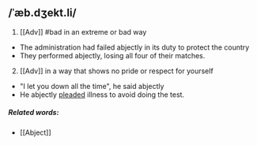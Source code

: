 ## /ˈæb.dʒekt.li/  
1. [[Adv]]
#bad
in an extreme or bad way

- The administration had failed abjectly in its duty to protect the country
- They performed abjectly, losing all four of their matches.

2. [[Adv]]
in a way that shows no pride or respect for yourself

- "I let you down all the time", he said abjectly 
- He abjectly [pleaded](plea) illness to avoid doing the test.


##### Related words:
- [[Abject]]